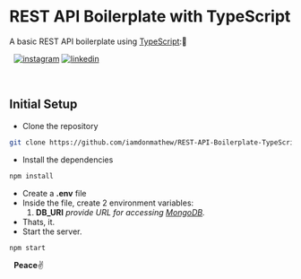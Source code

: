# REST API Boilerplate with TypeScript
A basic REST API boilerplate using [TypeScript](https://www.typescriptlang.org/):🤖

&nbsp;
[![instagram](http://img.shields.io/website?label=iamdonmathew&color=green&?&logo=instagram&down_message=follow&up_message=follow&logoColor=white&style=for-the-badge&url=https://www.instagram.com/iamdonmathew)](https://www.instagram.com/iamdonmathew/)
[![linkedin](http://img.shields.io/website?label=iamdonmathew&color=green&?&logo=linkedin&down_message=follow&up_message=follow&logoColor=white&style=for-the-badge&url=https://www.linkedin.com/in/iamdonmathew/)](https://www.linkedin.com/in/iamdonmathew/)

&nbsp;
## Initial Setup

* Clone the repository
```bash
git clone https://github.com/iamdonmathew/REST-API-Boilerplate-TypeScript.git
```
* Install the dependencies
```bash
npm install
```
* Create a **.env** file
* Inside the file, create 2 environment variables:
    1. **DB_URI**     _provide URL for accessing [MongoDB](https://www.mongodb.com/3)._
* Thats, it.
* Start the server.
```bash
npm start
```


&nbsp;
**Peace**:v:
